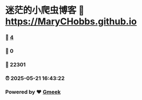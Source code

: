 # 迷茫的小爬虫博客 :link: https://MaryCHobbs.github.io 
### :page_facing_up: [4](https://MaryCHobbs.github.io/tag.html) 
### :speech_balloon: 0 
### :hibiscus: 22301 
### :alarm_clock: 2025-05-21 16:43:22 
### Powered by :heart: [Gmeek](https://github.com/Meekdai/Gmeek)
